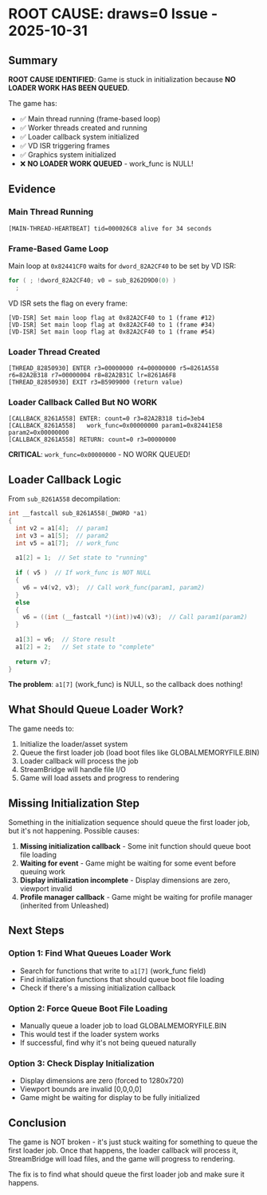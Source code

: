 # ROOT CAUSE: draws=0 Issue - 2025-10-31

## Summary

**ROOT CAUSE IDENTIFIED**: Game is stuck in initialization because **NO LOADER WORK HAS BEEN QUEUED**.

The game has:
- ✅ Main thread running (frame-based loop)
- ✅ Worker threads created and running
- ✅ Loader callback system initialized
- ✅ VD ISR triggering frames
- ✅ Graphics system initialized
- ❌ **NO LOADER WORK QUEUED** - work_func is NULL!

## Evidence

### Main Thread Running
```
[MAIN-THREAD-HEARTBEAT] tid=000026C8 alive for 34 seconds
```

### Frame-Based Game Loop
Main loop at `0x82441CF0` waits for `dword_82A2CF40` to be set by VD ISR:

```c
for ( ; !dword_82A2CF40; v0 = sub_8262D9D0(0) )
  ;
```

VD ISR sets the flag on every frame:
```
[VD-ISR] Set main loop flag at 0x82A2CF40 to 1 (frame #12)
[VD-ISR] Set main loop flag at 0x82A2CF40 to 1 (frame #34)
[VD-ISR] Set main loop flag at 0x82A2CF40 to 1 (frame #54)
```

### Loader Thread Created
```
[THREAD_82850930] ENTER r3=00000000 r4=00000000 r5=8261A558 r6=82A2B318 r7=00000004 r8=82A2B31C lr=8261A6F8
[THREAD_82850930] EXIT r3=B5909000 (return value)
```

### Loader Callback Called But NO WORK
```
[CALLBACK_8261A558] ENTER: count=0 r3=82A2B318 tid=3eb4
[CALLBACK_8261A558]   work_func=0x00000000 param1=0x82441E58 param2=0x00000000
[CALLBACK_8261A558] RETURN: count=0 r3=00000000
```

**CRITICAL**: `work_func=0x00000000` - NO WORK QUEUED!

## Loader Callback Logic

From `sub_8261A558` decompilation:

```c
int __fastcall sub_8261A558(_DWORD *a1)
{
  int v2 = a1[4];  // param1
  int v3 = a1[5];  // param2
  int v5 = a1[7];  // work_func
  
  a1[2] = 1;  // Set state to "running"
  
  if ( v5 )  // If work_func is NOT NULL
  {
    v6 = v4(v2, v3);  // Call work_func(param1, param2)
  }
  else
  {
    v6 = ((int (__fastcall *)(int))v4)(v3);  // Call param1(param2)
  }
  
  a1[3] = v6;  // Store result
  a1[2] = 2;   // Set state to "complete"
  
  return v7;
}
```

**The problem**: `a1[7]` (work_func) is NULL, so the callback does nothing!

## What Should Queue Loader Work?

The game needs to:
1. Initialize the loader/asset system
2. Queue the first loader job (load boot files like GLOBALMEMORYFILE.BIN)
3. Loader callback will process the job
4. StreamBridge will handle file I/O
5. Game will load assets and progress to rendering

## Missing Initialization Step

Something in the initialization sequence should queue the first loader job, but it's not happening. Possible causes:

1. **Missing initialization callback** - Some init function should queue boot file loading
2. **Waiting for event** - Game might be waiting for some event before queuing work
3. **Display initialization incomplete** - Display dimensions are zero, viewport invalid
4. **Profile manager callback** - Game might be waiting for profile manager (inherited from Unleashed)

## Next Steps

### Option 1: Find What Queues Loader Work
- Search for functions that write to `a1[7]` (work_func field)
- Find initialization functions that should queue boot file loading
- Check if there's a missing initialization callback

### Option 2: Force Queue Boot File Loading
- Manually queue a loader job to load GLOBALMEMORYFILE.BIN
- This would test if the loader system works
- If successful, find why it's not being queued naturally

### Option 3: Check Display Initialization
- Display dimensions are zero (forced to 1280x720)
- Viewport bounds are invalid [0,0,0,0]
- Game might be waiting for display to be fully initialized

## Conclusion

The game is NOT broken - it's just stuck waiting for something to queue the first loader job. Once that happens, the loader callback will process it, StreamBridge will load files, and the game will progress to rendering.

The fix is to find what should queue the first loader job and make sure it happens.

